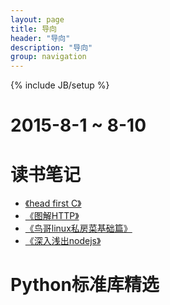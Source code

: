 ```yaml
---
layout: page
title: 导向
header: "导向"
description: "导向"
group: navigation
---
```

{% include JB/setup %}

# 2015-8-1 ~ 8-10
# 读书笔记
- [《head first C》](https://github.com/BeginMan/BookNotes/tree/master/C)
- [《图解HTTP》](https://github.com/BeginMan/BookNotes/blob/master/HTTP)
- [《鸟哥linux私房菜基础篇》](https://github.com/BeginMan/BookNotes/tree/master/Linux)
- [《深入浅出nodejs》](https://github.com/BeginMan/BookNotes/tree/master/Nodejs)

# Python标准库精选

